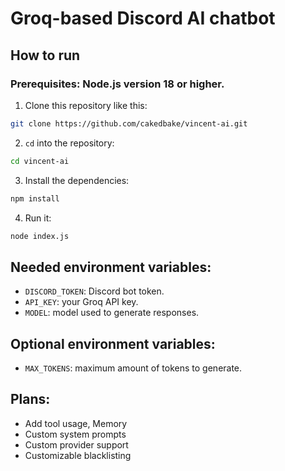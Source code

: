 # Groq-based Discord AI chatbot

## How to run
### Prerequisites: Node.js version 18 or higher.
1. Clone this repository like this:
```bash
git clone https://github.com/cakedbake/vincent-ai.git
```
2. `cd` into the repository:
```bash
cd vincent-ai
```
3. Install the dependencies:
```bash
npm install
```
4. Run it:
```bash
node index.js
```

## Needed environment variables:
- `DISCORD_TOKEN`: Discord bot token.
- `API_KEY`: your Groq API key.
- `MODEL`: model used to generate responses.

## Optional environment variables:
- `MAX_TOKENS`: maximum amount of tokens to generate.

## Plans:
- Add tool usage, Memory
- Custom system prompts
- Custom provider support
- Customizable blacklisting